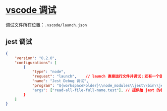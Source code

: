 # [vscode 调试](https://code.visualstudio.com/docs/editor/debugging#_launch-configurations)

调试文件所在位置：`.vscode/launch.json`

## jest 调试

```json
{
    "version": "0.2.0",
    "configurations": [
        {
            "type": "node",
            "request": "launch",    // launch 直接运行文件并调试；还有一个值是 attach，表示调试一个正在运行的程序（比如网页）。
            "name": "Jest Debug 调试",
            "program": "${workspaceFolder}\\node_modules\\jest\\bin\\jest", // 不能是 ${workspaceFolder}\\node_modules\\.bin\\jest
            "args": ["read-all-file-full-name.test"], // 提供给 jest 的参数
        }
    ]
}
```
